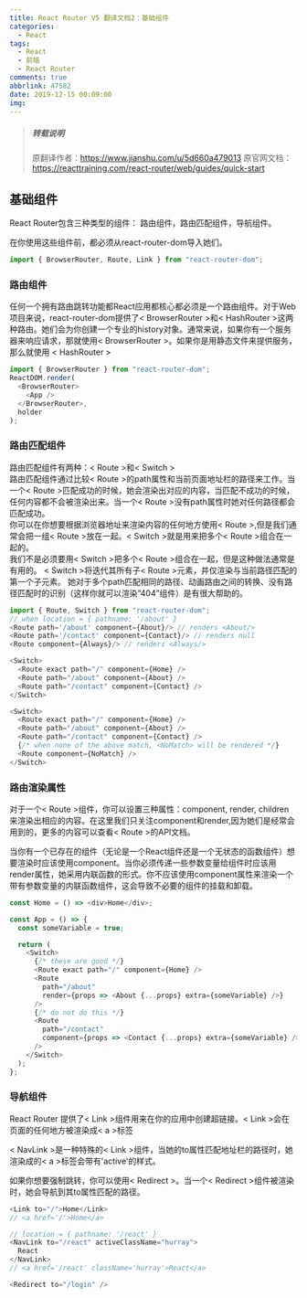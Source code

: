 ```yaml
---
title: React Router V5 翻译文档2：基础组件
categories:
  - React
tags:
  - React
  - 前端
  - React Router
comments: true
abbrlink: 47582
date: 2019-12-15 00:09:00
img:
---
```

> ##### 转载说明
> 原翻译作者：https://www.jianshu.com/u/5d660a479013
> 原官网文档：https://reacttraining.com/react-router/web/guides/quick-start

## 基础组件
React Router包含三种类型的组件： 路由组件，路由匹配组件，导航组件。  

在你使用这些组件前，都必须从react-router-dom导入她们。
```js
import { BrowserRouter, Route, Link } from "react-router-dom";
```
### 路由组件
任何一个拥有路由跳转功能都React应用都核心都必须是一个路由组件。对于Web项目来说，react-router-dom提供了< BrowserRouter >和< HashRouter >这两种路由。她们会为你创建一个专业的history对象。通常来说，如果你有一个服务器来响应请求，那就使用< BrowserRouter >。如果你是用静态文件来提供服务，那么就使用 < HashRouter >
```js
import { BrowserRouter } from "react-router-dom";
ReactDOM.render(
  <BrowserRouter>
    <App />
  </BrowserRouter>,
  holder
);
```
### 路由匹配组件
路由匹配组件有两种：< Route >和< Switch >  
路由匹配组件通过比较< Route >的path属性和当前页面地址栏的路径来工作。当一个< Route >匹配成功的时候，她会渲染出对应的内容，当匹配不成功的时候，任何内容都不会被渲染出来。当一个< Route >没有path属性时她对任何路径都会匹配成功。  
你可以在你想要根据浏览器地址来渲染内容的任何地方使用< Route >,但是我们通常会把一组< Route >放在一起。< Switch >就是用来把多个< Route >组合在一起的。  
我们不是必须要用< Switch >把多个< Route >组合在一起，但是这种做法通常是有用的。 < Switch >将迭代其所有子< Route >元素，并仅渲染与当前路径匹配的第一个子元素。 她对于多个path匹配相同的路径、动画路由之间的转换、没有路径匹配时的识别（这样你就可以渲染“404”组件）是有很大帮助的。  
```js
import { Route, Switch } from "react-router-dom";
// when location = { pathname: '/about' }
<Route path='/about' component={About}/> // renders <About/>
<Route path='/contact' component={Contact}/> // renders null
<Route component={Always}/> // renders <Always/>

<Switch>
  <Route exact path="/" component={Home} />
  <Route path="/about" component={About} />
  <Route path="/contact" component={Contact} />
</Switch>

<Switch>
  <Route exact path="/" component={Home} />
  <Route path="/about" component={About} />
  <Route path="/contact" component={Contact} />
  {/* when none of the above match, <NoMatch> will be rendered */}
  <Route component={NoMatch} />
</Switch>
```
### 路由渲染属性
对于一个< Route >组件，你可以设置三种属性：component, render, children 来渲染出相应的内容。在这里我们只关注component和render,因为她们是经常会用到的，更多的内容可以查看< Route >的API文档。  

当你有一个已存在的组件（无论是一个React组件还是一个无状态的函数组件）想要渲染时应该使用component。当你必须传递一些参数变量给组件时应该用render属性，她采用内联函数的形式。你不应该使用component属性来渲染一个带有参数变量的内联函数组件，这会导致不必要的组件的挂载和卸载。
```js
const Home = () => <div>Home</div>;

const App = () => {
  const someVariable = true;

  return (
    <Switch>
      {/* these are good */}
      <Route exact path="/" component={Home} />
      <Route
        path="/about"
        render={props => <About {...props} extra={someVariable} />}
      />
      {/* do not do this */}
      <Route
        path="/contact"
        component={props => <Contact {...props} extra={someVariable} />}
      />
    </Switch>
  );
};
```
### 导航组件
React Router 提供了< Link >组件用来在你的应用中创建超链接。< Link >会在页面的任何地方被渲染成< a >标签  

< NavLink >是一种特殊的< Link >组件，当她的to属性匹配地址栏的路径时，她渲染成的< a >标签会带有'active'的样式。  

如果你想要强制跳转，你可以使用< Redirect >。当一个< Redirect >组件被渲染时，她会导航到其to属性匹配的路径。
```js
<Link to="/">Home</Link>
// <a href='/'>Home</a>

// location = { pathname: '/react' }
<NavLink to="/react" activeClassName="hurray">
  React
</NavLink>
// <a href='/react' className='hurray'>React</a>

<Redirect to="/login" />
```
